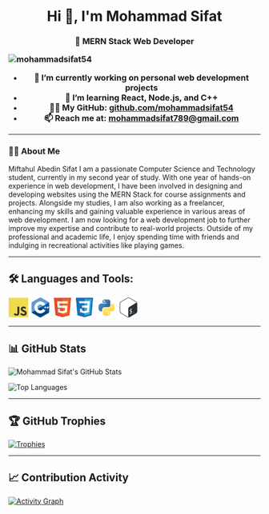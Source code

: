 
<h1 align="center">Hi 👋, I'm Mohammad Sifat</h1>
<h3 align="center">👑 MERN Stack Web Developer


<p align="left"> <img src="https://komarev.com/ghpvc/?username=mohammadsifat54&label=Profile%20views&color=0e75b6&style=flat" alt="mohammadsifat54" /> </p>

- 🔭 I’m currently working on **personal web development projects**
- 🌱 I’m learning **React, Node.js, and C++**
- 👨‍💻 My GitHub: [github.com/mohammadsifat54](https://github.com/mohammadsifat54)
- 📫 Reach me at: **mohammadsifat789@gmail.com**

---

### 🧑‍💻 About Me

Miftahul Abedin Sifat
I am a passionate Computer Science and Technology student, currently in my second year of study. With one year of hands-on experience in web development, I have been involved in designing and developing websites using the MERN Stack for course assignments and projects. Alongside my studies, I am also working as a freelancer, enhancing my skills and gaining valuable experience in various areas of web development. I am now looking for a web development job to further improve my expertise and contribute to real-world projects. Outside of my professional and academic life, I enjoy spending time with friends and indulging in recreational activities like playing games.

---

## 🛠️ Languages and Tools:
<p align="left">
  <img src="https://raw.githubusercontent.com/devicons/devicon/master/icons/javascript/javascript-original.svg" alt="JavaScript" width="40" height="40"/>
  <img src="https://raw.githubusercontent.com/devicons/devicon/master/icons/cplusplus/cplusplus-original.svg" alt="C++" width="40" height="40"/>
  <img src="https://raw.githubusercontent.com/devicons/devicon/master/icons/html5/html5-original.svg" alt="HTML" width="40" height="40"/>
  <img src="https://raw.githubusercontent.com/devicons/devicon/master/icons/css3/css3-original.svg" alt="CSS" width="40" height="40"/>
  <img src="https://raw.githubusercontent.com/devicons/devicon/master/icons/python/python-original.svg" alt="Python" width="40" height="40"/>
  <img src="https://raw.githubusercontent.com/devicons/devicon/master/icons/bash/bash-original.svg" alt="Shell" width="40" height="40"/>
</p>

---

## 📊 GitHub Stats

![Mohammad Sifat's GitHub Stats](https://github-readme-stats.vercel.app/api?username=mohammadsifat54&show_icons=true&theme=dark)

![Top Languages](https://github-readme-stats.vercel.app/api/top-langs/?username=mohammadsifat54&layout=compact&theme=dark)

---

## 🏆 GitHub Trophies

[![Trophies](https://github-profile-trophy.vercel.app/?username=mohammadsifat54&theme=gruvbox)](https://github.com/ryo-ma/github-profile-trophy)

---

## 📈 Contribution Activity

[![Activity Graph](https://github-readme-activity-graph.vercel.app/graph?username=mohammadsifat54&theme=react-dark)](https://github.com/ashutosh00710/github-readme-activity-graph)
